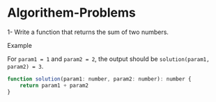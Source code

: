 # Algorithem-Problems
1- Write a function that returns the sum of two numbers.

Example

For `param1 = 1` and `param2 = 2`, the output should be
`solution(param1, param2) = 3`.
```javascript
function solution(param1: number, param2: number): number {
    return param1 + param2
}
```
